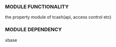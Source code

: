 ### MODULE FUNCTIONALITY
the property module of tcash(api, access control etc)

### MODULE DEPENDENCY
xbase

